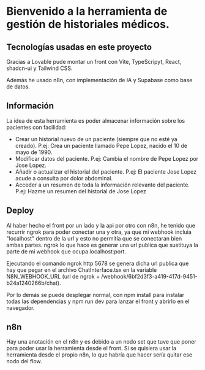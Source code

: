# Bienvenido a la herramienta de gestión de historiales médicos.

## Tecnologías usadas en este proyecto

Gracias a Lovable pude montar un front con Vite, TypeScripyt, React, shadcn-ui y Tailwind CSS.

Además he usado n8n, con implementación de IA y Supabase como base de datos.

## Información

La idea de esta herramienta es poder almacenar información sobre los pacientes con facilidad:

- Crear un historial nuevo de un paciente (siempre que no esté ya creado). P.ej: Crea un paciente llamado Pepe Lopez, nacido el 10 de mayo de 1990.
- Modificar datos del paciente. P.ej: Cambia el nombre de Pepe Lopez por Jose Lopez.
- Añadir o actualizar el historial del paciente. P.ej: El paciente Jose Lopez acude a consulta por dolor abdominal.
- Acceder a un resumen de toda la información relevante del paciente. P.ej: Hazme un resumen del historial de Jose Lopez

## Deploy

Al haber hecho el front por un lado y la api por otro con n8n, he tenido que recurrir ngrok para poder conectar una y otra, ya que mi webhook incluia "localhost" dentro de la url y esto no permitía que se conectaran bien ambas partes. ngrok lo que hace es generar una url publica que sustituya la parte de mi webhook que ocupa localhost:port.

Ejecutando el comando ngrok http 5678 se genera dicha url publica que hay que pegar en el archivo ChatInterface.tsx en la variable N8N_WEBHOOK_URL (url de ngrok + /webhook/6bf2d3f3-a419-417d-9451-b24a1240266b/chat).

Por lo demás se puede desplegar normal, con npm install para instalar todas las dependencias y npm run dev para lanzar el front y abrirlo en el navegador.

## n8n

Hay una anotación en el n8n y es debido a un nodo set que tuve que poner para poder usar la herramienta desde el front. Si se quisiera usar la herramienta desde el propio n8n, lo que habría que hacer sería quitar ese nodo del flow.
